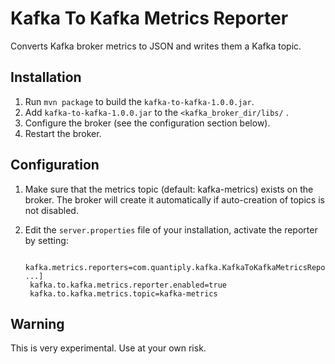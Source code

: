 Kafka To Kafka Metrics Reporter
==============================
Converts Kafka broker metrics to JSON and writes them a Kafka topic.

Installation
------------

1. Run `mvn package` to build the `kafka-to-kafka-1.0.0.jar`.
2. Add `kafka-to-kafka-1.0.0.jar` to the `<kafka_broker_dir/libs/` .
3. Configure the broker (see the configuration section below).
4. Restart the broker.

Configuration
------------
1. Make sure that the metrics topic (default: kafka-metrics) exists on the broker. The broker will create it automatically if auto-creation of topics is not disabled.
2. Edit the `server.properties` file of your installation, activate the reporter by setting:
 
 
        kafka.metrics.reporters=com.quantiply.kafka.KafkaToKafkaMetricsReporter[,kafka.metrics.KafkaCSVMetricsReporter, ...]
        kafka.to.kafka.metrics.reporter.enabled=true
        kafka.to.kafka.metrics.topic=kafka-metrics

Warning
---
This is very experimental. Use at your own risk.

